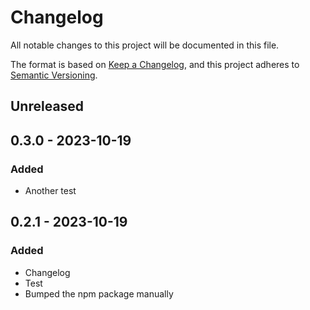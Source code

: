 # Changelog

All notable changes to this project will be documented in this file.

The format is based on [Keep a Changelog](https://keepachangelog.com/en/1.0.0/),
and this project adheres to [Semantic Versioning](https://semver.org/spec/v2.0.0.html).

## Unreleased

## 0.3.0 - 2023-10-19
### Added
- Another test

## 0.2.1 - 2023-10-19
### Added
- Changelog
- Test
- Bumped the npm package manually
